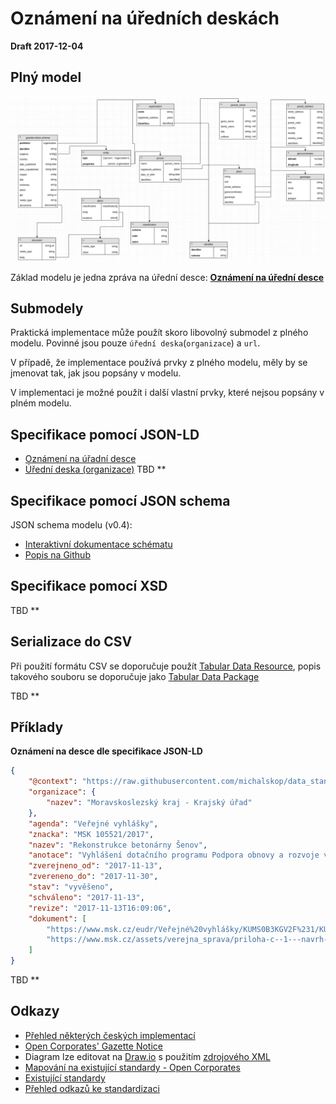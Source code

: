 # Oznámení na úředních deskách

**Draft 2017-12-04**

## Plný model
![plný model](./diagram_full.png)

Základ modelu je jedna zpráva na úřední desce: **[Oznámení na úřední desce](./gazette-notice-schema/)**

## Submodely
Praktická implementace může použít skoro libovolný submodel z plného modelu. Povinné jsou pouze `úřední deska`(`organizace`) a `url`.

V případě, že implementace používá prvky z plného modelu, měly by se jmenovat tak, jak jsou popsány v modelu.

V implementaci je možné použít i další vlastní prvky, které nejsou popsány v plném modelu.

## Specifikace pomocí JSON-LD
  - [Oznámení na úřadní desce](https://github.com/michalskop/data_standards/blob/master/gazette_notice/json-ld/gazetteNotice.jsonld)
  - [Úřední deska (organizace)](https://github.com/michalskop/data_standards/blob/master/gazette_notice/json-ld/gazette.jsonld)
  TBD **


## Specifikace pomocí JSON schema
JSON schema modelu (v0.4):

  - [Interaktivní dokumentace schématu](https://michalskop.github.io/docson/#https://raw.githubusercontent.com/michalskop/data_standards/master/gazette_notice/json_schema_cs/gazette-notice-schema.json)
  - [Popis na Github](https://github.com/michalskop/data_standards/tree/master/gazette_notice/json_schema_cs)

## Specifikace pomocí XSD
TBD **

## Serializace do CSV
Při použití formátu CSV se doporučuje použít [Tabular Data Resource](http://specs.frictionlessdata.io/table-schema/), popis takového souboru se doporučuje jako [Tabular Data Package](http://specs.frictionlessdata.io/table-schema/)

TBD **

## Příklady

**Oznámení na desce dle specifikace JSON-LD**
```json
{
    "@context": "https://raw.githubusercontent.com/michalskop/data_standards/master/gazette_notice/json-ld/gazetteNotice.jsonld",
    "organizace": {
        "nazev": "Moravskoslezský kraj - Krajský úřad"
    },
    "agenda": "Veřejné vyhlášky",
    "znacka": "MSK 105521/2017",
    "nazev": "Rekonstrukce betonárny Šenov",
    "anotace": "Vyhlášení dotačního programu Podpora obnovy a rozvoje venkova Moravskoslezského kraje 2018",
    "zverejneno_od": "2017-11-13",
    "zvereneno_do": "2017-11-30",
    "stav": "vyvěšeno",
    "schváleno": "2017-11-13",
    "revize": "2017-11-13T16:09:06",
    "dokument": [
        "https://www.msk.cz/eudr/Veřejné%20vyhlášky/KUMS0B3KGV2F%231/KUMS0B3KGV2F%231%23KUMS0B3KGV2F/g5260584.pdf",
        "https://www.msk.cz/assets/verejna_sprava/priloha-c--1---navrh-smlouvy-o-poskytnuti-dotace-z-rozpoctu-kraje_4.pdf"
    ]
}
```

TBD **

## Odkazy
  - [Přehled některých českých implementací](https://docs.google.com/spreadsheets/d/1x2ix9qv1DiXO26lLnvM9c7w83Wg_Wpeu8BP1OsTS1Q4/edit#gid=0)
  - [Open Corporates' Gazette Notice](https://github.com/openc/openc-schema/blob/master/schemas/gazette-notice-schema.json)
  - Diagram lze editovat na [Draw.io](https://www.draw.io) s použitím [zdrojového XML](https://raw.githubusercontent.com/michalskop/data_standards/master/gazette_notice/gazette_notice_diagram_full.xml)
  - [Mapování na existující standardy - Open Corporates](https://docs.google.com/spreadsheets/d/16hh30KrV9m6aTY5KWlG5mFqyi07cEMXlWYcWEe8GUKk/edit#gid=0)
  - [Existující standardy](http://www.popoloproject.com/appendices/survey.html)
  - [Přehled odkazů ke standardizaci](https://docs.google.com/document/d/1lejsvjTd86urF37X6H4S1OhP3zRpjuiOkz_kLQNCsTY/edit#)
